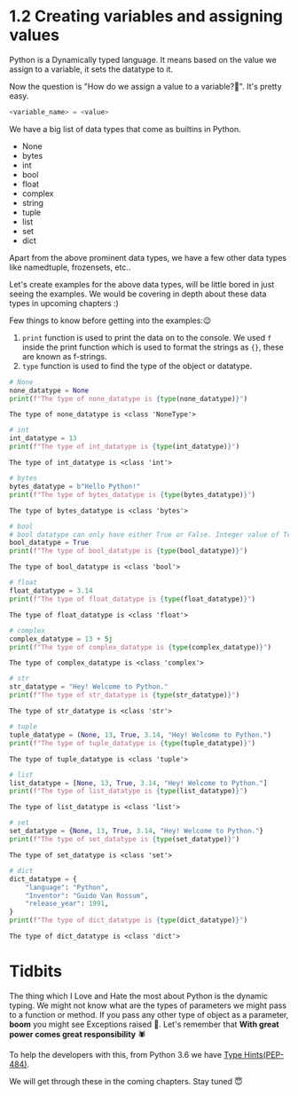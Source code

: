 # 1.2 Creating variables and assigning values

Python is a Dynamically typed language. It means based on the value we assign to a variable, it sets the datatype to it.

Now the question is "How do we assign a value to a variable?🤔". It's pretty easy.


```Python
<variable_name> = <value>
```



We have a big list of data types that come as builtins in Python.

*   None
*   bytes
*   int
*   bool
*   float
*   complex
*   string
*   tuple
*   list
*   set
*   dict

Apart from the above prominent data types, we have a few other data types like namedtuple, frozensets, etc..


Let's create examples for the above data types, will be little bored in just seeing the examples. We would be covering in depth about these data types in upcoming chapters :)

Few things to know before getting into the examples:😉


1.   `print` function is used to print the data on to the console. We used `f` inside the print function which is used to format the strings as `{}`, these are known as f-strings.
2.   `type` function is used to find the type of the object or datatype.




```python
# None
none_datatype = None
print(f"The type of none_datatype is {type(none_datatype)}")
```

    The type of none_datatype is <class 'NoneType'>



```python
# int
int_datatype = 13
print(f"The type of int_datatype is {type(int_datatype)}")
```

    The type of int_datatype is <class 'int'>



```python
# bytes
bytes_datatype = b"Hello Python!"
print(f"The type of bytes_datatype is {type(bytes_datatype)}")
```

    The type of bytes_datatype is <class 'bytes'>



```python
# bool
# bool datatype can only have either True or False. Integer value of True is 1 and False is 0.
bool_datatype = True
print(f"The type of bool_datatype is {type(bool_datatype)}")
```

    The type of bool_datatype is <class 'bool'>



```python
# float
float_datatype = 3.14
print(f"The type of float_datatype is {type(float_datatype)}")
```

    The type of float_datatype is <class 'float'>



```python
# complex
complex_datatype = 13 + 5j
print(f"The type of complex_datatype is {type(complex_datatype)}")
```

    The type of complex_datatype is <class 'complex'>



```python
# str
str_datatype = "Hey! Welcome to Python."
print(f"The type of str_datatype is {type(str_datatype)}")
```

    The type of str_datatype is <class 'str'>



```python
# tuple
tuple_datatype = (None, 13, True, 3.14, "Hey! Welcome to Python.")
print(f"The type of tuple_datatype is {type(tuple_datatype)}")
```

    The type of tuple_datatype is <class 'tuple'>



```python
# list
list_datatype = [None, 13, True, 3.14, "Hey! Welcome to Python."]
print(f"The type of list_datatype is {type(list_datatype)}")
```

    The type of list_datatype is <class 'list'>



```python
# set
set_datatype = {None, 13, True, 3.14, "Hey! Welcome to Python."}
print(f"The type of set_datatype is {type(set_datatype)}")
```

    The type of set_datatype is <class 'set'>



```python
# dict
dict_datatype = {
    "language": "Python",
    "Inventor": "Guido Van Rossum",
    "release_year": 1991,
}
print(f"The type of dict_datatype is {type(dict_datatype)}")
```

    The type of dict_datatype is <class 'dict'>


# Tidbits

The thing which I Love and Hate the most about Python is the dynamic typing. We might not know what are the types of parameters we might pass to a function or method. If you pass any other type of object as a parameter, **boom** you might see Exceptions raised 👻. Let's remember that **With great power comes great responsibility** 🕷

To help the developers with this, from Python 3.6 we have [Type Hints(PEP-484)](https://www.python.org/dev/peps/pep-0484/). 

We will get through these in the coming chapters. Stay tuned 😇


